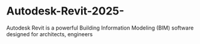 # Autodesk-Revit-2025-
Autodesk Revit is a powerful Building Information Modeling (BIM) software designed for architects, engineers
